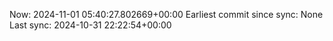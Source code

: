 Now: 2024-11-01 05:40:27.802669+00:00 Earliest commit since sync: None Last sync: 2024-10-31 22:22:54+00:00
